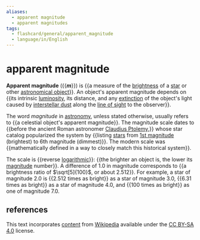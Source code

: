 ```yaml
---
aliases:
  - apparent magnitude
  - apparent magnitudes
tags:
  - flashcard/general/apparent_magnitude
  - language/in/English
---
```


# apparent magnitude

__Apparent magnitude__ ({{___m___}}) is {{a measure of the [brightness](irradiance.md) of a [star](star.md) or other [astronomical object](astronomical%20object.md)}}. An object's apparent magnitude depends on {{its intrinsic [luminosity](luminosity.md), its distance, and any [extinction](extinction%20(astronomy).md) of the object's light caused by [interstellar dust](cosmic%20dust.md) along the [line of sight](line%20of%20sight.md) to the observer}}.

The word _magnitude_ in [astronomy](astronomy.md), unless stated otherwise, usually refers to {{a celestial object's apparent magnitude}}. The magnitude scale dates to {{before the ancient Roman astronomer [Claudius Ptolemy](Ptolemy.md),}} whose star catalog popularized the system by {{listing [stars](star.md) from [1st magnitude](first-magnitude%20star.md) (brightest) to 6th magnitude (dimmest)}}. The modern scale was {{mathematically defined in a way to closely match this historical system}}.

The scale is {{reverse [logarithmic](logarithmic%20scale.md)}}: {{the brighter an object is, the lower its [magnitude](magnitude%20(astronomy).md) number}}. A difference of 1.0 in magnitude corresponds to {{a brightness ratio of $\sqrt[5]{100}$, or about 2.512}}. For example, a star of magnitude 2.0 is {{2.512 times as bright}} as a star of magnitude 3.0, {{6.31 times as bright}} as a star of magnitude 4.0, and {{100 times as bright}} as one of magnitude 7.0.

## references

This text incorporates [content](https://en.wikipedia.org/wiki/apparent_magnitude) from [Wikipedia](Wikipedia.md) available under the [CC BY-SA 4.0](https://creativecommons.org/licenses/by-sa/4.0/) license.
